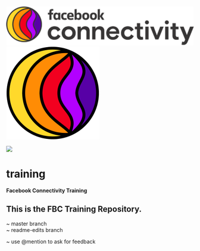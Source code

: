 ![FBC Logo](https://github.com/englishthomas/training/blob/master/graphics/FBC%20Color%20Logo.png)
![FBC](https://github.com/englishthomas/training/blob/master/graphics/FBC_Logo_Globe_Color.png)

<img src="graphics/englishthomas/training/blob/master/graphics/FBC%20Color%20Logo.png">


# training
**Facebook Connectivity Training**

## This is the FBC Training Repository. <br />
~ master branch <br />
~ readme-edits branch <br />

~ use @mention to ask for feedback <br /> 
